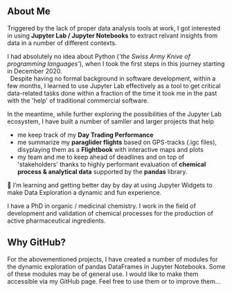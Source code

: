 ## About Me

Triggered by the lack of proper data analysis tools at work, I got interested in using <b>Jupyter Lab / Jupyter Notebooks</b> 
to extract relvant insights from data in a number of different contexts. 
<p>I had absolutely no idea about Python (<em>'the Swiss Army Knive of programming languages'</em>), when I took the first steps in this journey starting in December 2020.<br> 
    &ensp;Despite having no formal background in software development, within a few months, I learned to use Jupyter Lab effectively as a tool to get critical data-related tasks done 
    within a fraction of the time it took me in the past with the 'help' of traditional commercial software.</p></p>

In the meantime, while further exploring the possibilities of the Jupyter Lab ecosystem, I have built a number of samller and larger projects that help 

  - me keep track of my <b>Day Trading Performance</b>
  - me summarize my <b>paraglider flights</b> based on GPS-tracks (.igc files), disyplaying them as a <b>Flightbook</b> with interactive maps and plots
  - my team and me to keep ahead of deadlines and on top of 'stakeholders' thanks to highly performant evaluation of <b>chemical process & analytical data</b> supported by the <b>pandas</b> library.
  
🌱 I’m learning and getting better day by day at using Jupyter Widgets to make Data Exploration a dynamic and fun experience.

I have a PhD in organic / medicinal chemistry. I work in the field of development and validation of chemical processes for the production of active pharmaceutical ingredients.


## Why GitHub?
For the abovementioned projects, I have created a number of modules for the dynamic exploration of pandas DataFrames in Jupyter Notebooks. Some of these modules may be of general use. 
I would like to make them accessible via my GitHub page. Feel free to use them or to improve them...

 




